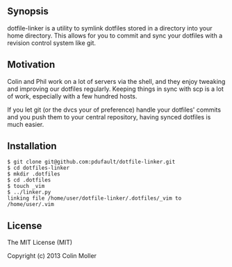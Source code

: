 ## Synopsis

dotfile-linker is a utility to symlink dotfiles stored in a directory into your home directory.  This allows for you to commit and sync your dotfiles with a revision control system like git.

## Motivation

Colin and Phil work on a lot of servers via the shell, and they enjoy tweaking and improving our dotfiles regularly.  Keeping things in sync with scp is a lot of work, especially with a few hundred hosts.

If you let git (or the dvcs your of preference) handle your dotfiles' commits and you push them to your central repository, having synced dotfiles is much easier.

## Installation
```
$ git clone git@github.com:pdufault/dotfile-linker.git
$ cd dotfiles-linker
$ mkdir .dotfiles
$ cd .dotfiles
$ touch _vim
$ ../linker.py
linking file /home/user/dotfile-linker/.dotfiles/_vim to /home/user/.vim 
``` 

## License

The MIT License (MIT)

Copyright (c) 2013 Colin Moller

